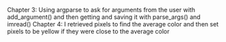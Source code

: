 Chapter 3: Using argparse to ask for arguments from the user with add_argument() and then getting and saving it with parse_args() and imread()
Chapter 4: I retrieved pixels to find the average color and then set pixels to be yellow if they were close to the average color
